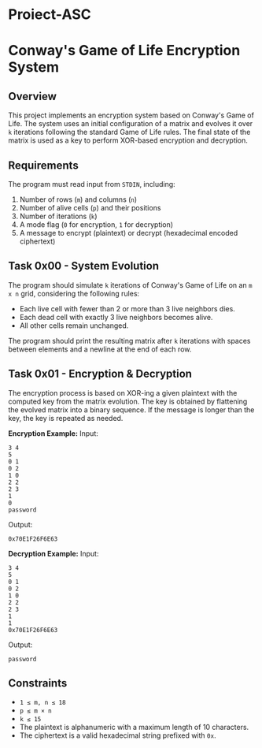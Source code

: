 # Proiect-ASC
# Conway's Game of Life Encryption System

## Overview
This project implements an encryption system based on Conway's Game of Life. The system uses an initial configuration of a matrix and evolves it over `k` iterations following the standard Game of Life rules. The final state of the matrix is used as a key to perform XOR-based encryption and decryption.

## Requirements
The program must read input from `STDIN`, including:
1. Number of rows (`m`) and columns (`n`)
2. Number of alive cells (`p`) and their positions
3. Number of iterations (`k`)
4. A mode flag (`0` for encryption, `1` for decryption)
5. A message to encrypt (plaintext) or decrypt (hexadecimal encoded ciphertext)

## Task 0x00 - System Evolution
The program should simulate `k` iterations of Conway's Game of Life on an `m x n` grid, considering the following rules:
- Each live cell with fewer than 2 or more than 3 live neighbors dies.
- Each dead cell with exactly 3 live neighbors becomes alive.
- All other cells remain unchanged.

The program should print the resulting matrix after `k` iterations with spaces between elements and a newline at the end of each row.

## Task 0x01 - Encryption & Decryption
The encryption process is based on XOR-ing a given plaintext with the computed key from the matrix evolution. The key is obtained by flattening the evolved matrix into a binary sequence. If the message is longer than the key, the key is repeated as needed.

**Encryption Example:**
Input:
```
3 4  
5  
0 1  
0 2  
1 0  
2 2  
2 3  
1  
0  
password
```
Output:
```
0x70E1F26F6E63
```

**Decryption Example:**
Input:
```
3 4  
5  
0 1  
0 2  
1 0  
2 2  
2 3  
1  
1  
0x70E1F26F6E63
```
Output:
```
password
```

## Constraints
- `1 ≤ m, n ≤ 18`
- `p ≤ m × n`
- `k ≤ 15`
- The plaintext is alphanumeric with a maximum length of 10 characters.
- The ciphertext is a valid hexadecimal string prefixed with `0x`.


